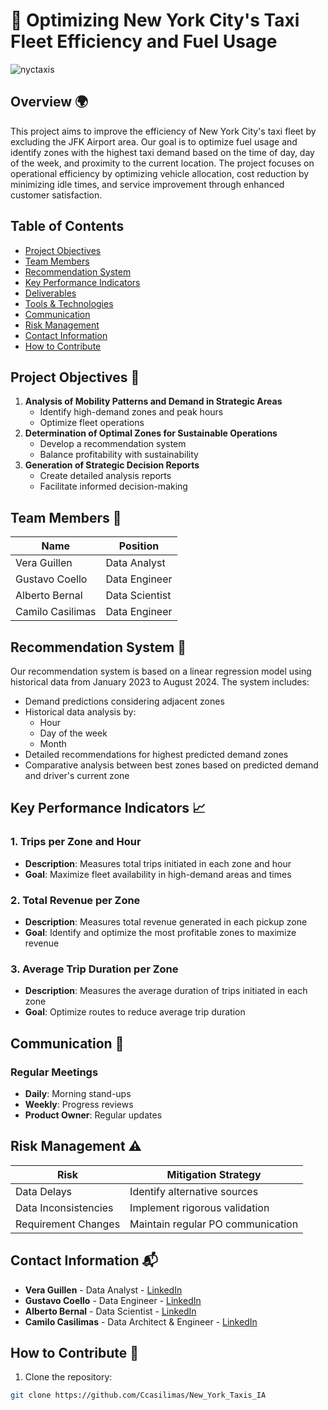 # 🚕 Optimizing New York City's Taxi Fleet Efficiency and Fuel Usage
![nyctaxis](https://github.com/user-attachments/assets/b064bc10-83dd-423d-a89f-1b74a894b2f2)
## Overview 🌍
This project aims to improve the efficiency of New York City's taxi fleet by excluding the JFK Airport area. Our goal is to optimize fuel usage and identify zones with the highest taxi demand based on the time of day, day of the week, and proximity to the current location. The project focuses on operational efficiency by optimizing vehicle allocation, cost reduction by minimizing idle times, and service improvement through enhanced customer satisfaction.

## Table of Contents
- [Project Objectives](#project-objectives)
- [Team Members](#team-members)
- [Recommendation System](#recommendation-system)
- [Key Performance Indicators](#key-performance-indicators)
- [Deliverables](#deliverables)
- [Tools & Technologies](#tools--technologies)
- [Communication](#communication)
- [Risk Management](#risk-management)
- [Contact Information](#contact-information)
- [How to Contribute](#how-to-contribute)

## Project Objectives 🎯
1. **Analysis of Mobility Patterns and Demand in Strategic Areas**
   * Identify high-demand zones and peak hours
   * Optimize fleet operations
2. **Determination of Optimal Zones for Sustainable Operations**
   * Develop a recommendation system
   * Balance profitability with sustainability
3. **Generation of Strategic Decision Reports**
   * Create detailed analysis reports
   * Facilitate informed decision-making

## Team Members 👥
| Name             | Position          |
|------------------|-------------------|
| Vera Guillen     | Data Analyst      |
| Gustavo Coello   | Data Engineer     |
| Alberto Bernal   | Data Scientist    |
| Camilo Casilimas | Data Engineer     |

## Recommendation System 🧠
Our recommendation system is based on a linear regression model using historical data from January 2023 to August 2024. The system includes:
* Demand predictions considering adjacent zones
* Historical data analysis by:
  * Hour
  * Day of the week
  * Month
* Detailed recommendations for highest predicted demand zones
* Comparative analysis between best zones based on predicted demand and driver's current zone

## Key Performance Indicators 📈

### 1. Trips per Zone and Hour
* **Description**: Measures total trips initiated in each zone and hour
* **Goal**: Maximize fleet availability in high-demand areas and times

### 2. Total Revenue per Zone
* **Description**: Measures total revenue generated in each pickup zone
* **Goal**: Identify and optimize the most profitable zones to maximize revenue

### 3. Average Trip Duration per Zone
* **Description**: Measures the average duration of trips initiated in each zone
* **Goal**: Optimize routes to reduce average trip duration

## Communication 📢

### Regular Meetings
* **Daily**: Morning stand-ups
* **Weekly**: Progress reviews
* **Product Owner**: Regular updates

## Risk Management ⚠️
| Risk | Mitigation Strategy |
|------|-------------------|
| Data Delays | Identify alternative sources |
| Data Inconsistencies | Implement rigorous validation |
| Requirement Changes | Maintain regular PO communication |

## Contact Information 📬

* **Vera Guillen** - Data Analyst - <a href="https://www.linkedin.com/in/vera-guillen-9b464a303/" target="_blank">LinkedIn</a>
* **Gustavo Coello** - Data Engineer - <a href="https://www.linkedin.com/in/gustavo-coello-01039b270/" target="_blank">LinkedIn</a>
* **Alberto Bernal** - Data Scientist - <a href="https://www.linkedin.com/in/alberto-bernal-duplat-90a283a2/" target="_blank">LinkedIn</a>
* **Camilo Casilimas** - Data Architect & Engineer - <a href="https://www.linkedin.com/in/camilo-casilimas/" target="_blank">LinkedIn</a>

## How to Contribute 🤝
1. Clone the repository:
```bash
git clone https://github.com/Ccasilimas/New_York_Taxis_IA
```
